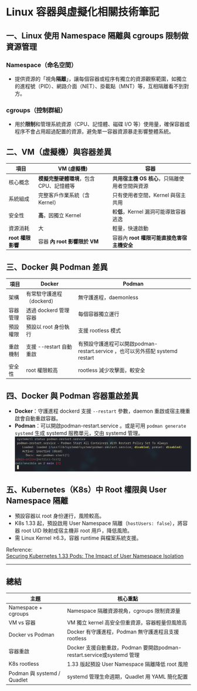 # Linux 容器與虛擬化相關技術筆記

## 一、Linux 使用 Namespace 隔離與 cgroups 限制做資源管理

### Namespace（命名空間）
- 提供資源的「視角**隔離**」，讓每個容器或程序有獨立的資源觀察範圍，如獨立的進程號（PID）、網路介面（NET）、掛載點（MNT）等，互相隔離看不到對方。

### cgroups（控制群組）
- 用於**限制**和管理系統資源（CPU、記憶體、磁碟 I/O 等）使用量，確保容器或程序不會占用超過配置的資源，避免單一容器資源暴走影響整體系統。

## 二、VM（虛擬機）與容器差異

| 項目       | VM (虛擬機)                              | 容器                                    |
|------------|----------------------------------------|-----------------------------------------|
| 核心概念   | **模擬完整硬體環境**，包含 CPU、記憶體等   | **共用宿主機 OS 核心**，只隔離使用者空間與資源 |
| 系統組成   | 完整客戶作業系統（含 Kernel）          | 只有使用者空間，Kernel 與宿主共用         |
| 安全性     | **高**，因獨立 Kernel                      | 較**低**，Kernel 漏洞可能導致容器逃逸         |
| 資源消耗   | 大                                     | 輕量，快速啟動                          |
| **root 權限影響** | 容器 **內 root 影響限於 VM**              | 容器內 **root 權限可能直接危害宿主機安全**   |

## 三、Docker 與 Podman 差異

| 項目       | Docker                          | Podman                        |
|------------|--------------------------------|------------------------------|
| 架構       | 有常駐守護進程（dockerd）       | 無守護進程，daemonless       |
| 容器管理   | 透過 dockerd 管理容器           | 每個容器獨立運行              |
| 預設權限   | 預設以 root 身份執行            | 支援 rootless 模式            |
| 重啟機制   | 支援 --restart 自動重啟         | 有預設守護進程可以開啟podman-restart.service ，也可以另外搭配 systemd restart  |
| 安全性     | root 權限較高                  | rootless 減少攻擊面，較安全  |

## 四、Docker 與 Podman 容器重啟差異

- **Docker**：守護進程 dockerd 支援 `--restart` 參數，daemon 重啟或宿主機重啟會自動重啟容器。
- **Podman**：可以開啟podman-restart.service 。或是可用 `podman generate systemd` 生成 systemd 服務單元，交由 systemd 管理。
![podman-restart.service](image/podman-restart-service.png "podman-restart.service")
## 五、Kubernetes（K8s）中 Root 權限與 User Namespace 隔離

- 預設容器以 root 身份運行，風險較高。
- K8s 1.33 起，預設啟用 User Namespace 隔離（`hostUsers: false`），將容器 root UID 映射成宿主機非 root 用戶，降低風險。
- 需 Linux Kernel ≥6.3，容器 runtime 與檔案系統支援。

Reference:  
[Securing Kubernetes 1.33 Pods: The Impact of User Namespace Isolation](https://www.cncf.io/blog/2025/07/16/securing-kubernetes-1-33-pods-the-impact-of-user-namespace-isolation/)



---

## 總結

| 主題                     | 核心重點                                         |
|--------------------------|------------------------------------------------|
| Namespace + cgroups       | Namespace 隔離資源視角，cgroups 限制資源量         |
| VM vs 容器               | VM 獨立 kernel 高安全但重資源，容器輕量但風險高     |
| Docker vs Podman          | Docker 有守護進程，Podman 無守護進程且支援 rootless |
| 容器重啟                 | Docker 支援自動重啟，Podman 要開啟podman-restart.service或systemd 管理          |
| K8s rootless             | 1.33 版起預設 User Namespace 隔離降低 root 風險      |
| Podman 與 systemd / Quadlet | systemd 管理生命週期，Quadlet 用 YAML 簡化配置      |



